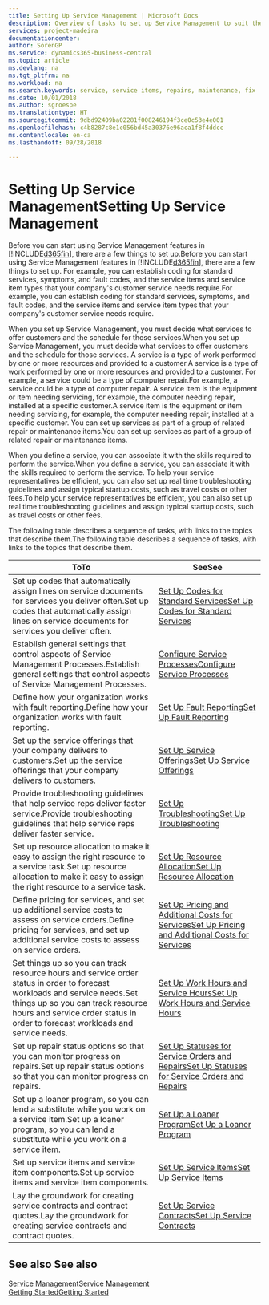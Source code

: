 ```yaml
---
title: Setting Up Service Management | Microsoft Docs
description: Overview of tasks to set up Service Management to suit the way that your organizations manages its services.
services: project-madeira
documentationcenter: 
author: SorenGP
ms.service: dynamics365-business-central
ms.topic: article
ms.devlang: na
ms.tgt_pltfrm: na
ms.workload: na
ms.search.keywords: service, service items, repairs, maintenance, fix
ms.date: 10/01/2018
ms.author: sgroespe
ms.translationtype: HT
ms.sourcegitcommit: 9dbd92409ba02281f008246194f3ce0c53e4e001
ms.openlocfilehash: c4b8287c8e1c056bd45a30376e96aca1f8f4ddcc
ms.contentlocale: en-ca
ms.lasthandoff: 09/28/2018

---
```


# <a name="setting-up-service-management"></a><span data-ttu-id="6a321-103">Setting Up Service Management</span><span class="sxs-lookup"><span data-stu-id="6a321-103">Setting Up Service Management</span></span>
<span data-ttu-id="6a321-104">Before you can start using Service Management features in [!INCLUDE[d365fin](includes/d365fin_md.md)], there are a few things to set up.</span><span class="sxs-lookup"><span data-stu-id="6a321-104">Before you can start using Service Management features in [!INCLUDE[d365fin](includes/d365fin_md.md)], there are a few things to set up.</span></span> <span data-ttu-id="6a321-105">For example, you can establish coding for standard services, symptoms, and fault codes, and the service items and service item types that your company's customer service needs require.</span><span class="sxs-lookup"><span data-stu-id="6a321-105">For example, you can establish coding for standard services, symptoms, and fault codes, and the service items and service item types that your company's customer service needs require.</span></span>  

<span data-ttu-id="6a321-106">When you set up Service Management, you must decide what services to offer customers and the schedule for those services.</span><span class="sxs-lookup"><span data-stu-id="6a321-106">When you set up Service Management, you must decide what services to offer customers and the schedule for those services.</span></span> <span data-ttu-id="6a321-107">A service is a type of work performed by one or more resources and provided to a customer.</span><span class="sxs-lookup"><span data-stu-id="6a321-107">A service is a type of work performed by one or more resources and provided to a customer.</span></span> <span data-ttu-id="6a321-108">For example, a service could be a type of computer repair.</span><span class="sxs-lookup"><span data-stu-id="6a321-108">For example, a service could be a type of computer repair.</span></span> <span data-ttu-id="6a321-109">A service item is the equipment or item needing servicing, for example, the computer needing repair, installed at a specific customer.</span><span class="sxs-lookup"><span data-stu-id="6a321-109">A service item is the equipment or item needing servicing, for example, the computer needing repair, installed at a specific customer.</span></span> <span data-ttu-id="6a321-110">You can set up services as part of a group of related repair or maintenance items.</span><span class="sxs-lookup"><span data-stu-id="6a321-110">You can set up services as part of a group of related repair or maintenance items.</span></span>  
  
<span data-ttu-id="6a321-111">When you define a service, you can associate it with the skills required to perform the service.</span><span class="sxs-lookup"><span data-stu-id="6a321-111">When you define a service, you can associate it with the skills required to perform the service.</span></span> <span data-ttu-id="6a321-112">To help your service representatives be efficient, you can also set up real time troubleshooting guidelines and assign typical startup costs, such as travel costs or other fees.</span><span class="sxs-lookup"><span data-stu-id="6a321-112">To help your service representatives be efficient, you can also set up real time troubleshooting guidelines and assign typical startup costs, such as travel costs or other fees.</span></span>  

<span data-ttu-id="6a321-113">The following table describes a sequence of tasks, with links to the topics that describe them.</span><span class="sxs-lookup"><span data-stu-id="6a321-113">The following table describes a sequence of tasks, with links to the topics that describe them.</span></span>  
  
| <span data-ttu-id="6a321-114">To</span><span class="sxs-lookup"><span data-stu-id="6a321-114">To</span></span> | <span data-ttu-id="6a321-115">See</span><span class="sxs-lookup"><span data-stu-id="6a321-115">See</span></span> |
| --- | --- |
| <span data-ttu-id="6a321-116">Set up codes that automatically assign lines on service documents for services you deliver often.</span><span class="sxs-lookup"><span data-stu-id="6a321-116">Set up codes that automatically assign lines on service documents for services you deliver often.</span></span> |[<span data-ttu-id="6a321-117">Set Up Codes for Standard Services</span><span class="sxs-lookup"><span data-stu-id="6a321-117">Set Up Codes for Standard Services</span></span>](service-how-setup-service-coding.md)|
| <span data-ttu-id="6a321-118">Establish general settings that control aspects of Service Management Processes.</span><span class="sxs-lookup"><span data-stu-id="6a321-118">Establish general settings that control aspects of Service Management Processes.</span></span>|[<span data-ttu-id="6a321-119">Configure Service Processes</span><span class="sxs-lookup"><span data-stu-id="6a321-119">Configure Service Processes</span></span>](service-setup-service-processes.md)|
| <span data-ttu-id="6a321-120">Define how your organization works with fault reporting.</span><span class="sxs-lookup"><span data-stu-id="6a321-120">Define how your organization works with fault reporting.</span></span> |[<span data-ttu-id="6a321-121">Set Up Fault Reporting</span><span class="sxs-lookup"><span data-stu-id="6a321-121">Set Up Fault Reporting</span></span>](service-how-setup-fault-reporting.md) |
| <span data-ttu-id="6a321-122">Set up the service offerings that your company delivers to customers.</span><span class="sxs-lookup"><span data-stu-id="6a321-122">Set up the service offerings that your company delivers to customers.</span></span>|[<span data-ttu-id="6a321-123">Set Up Service Offerings</span><span class="sxs-lookup"><span data-stu-id="6a321-123">Set Up Service Offerings</span></span>](service-how-setup-service-offerings.md)|
| <span data-ttu-id="6a321-124">Provide troubleshooting guidelines that help service reps deliver faster service.</span><span class="sxs-lookup"><span data-stu-id="6a321-124">Provide troubleshooting guidelines that help service reps deliver faster service.</span></span> |[<span data-ttu-id="6a321-125">Set Up Troubleshooting</span><span class="sxs-lookup"><span data-stu-id="6a321-125">Set Up Troubleshooting</span></span>](service-how-setup-troubleshooting.md) |
| <span data-ttu-id="6a321-126">Set up resource allocation to make it easy to assign the right resource to a service task.</span><span class="sxs-lookup"><span data-stu-id="6a321-126">Set up resource allocation to make it easy to assign the right resource to a service task.</span></span> |[<span data-ttu-id="6a321-127">Set Up Resource Allocation</span><span class="sxs-lookup"><span data-stu-id="6a321-127">Set Up Resource Allocation</span></span>](service-how-setup-resource-allocation.md) |
| <span data-ttu-id="6a321-128">Define pricing for services, and set up additional service costs to assess on service orders.</span><span class="sxs-lookup"><span data-stu-id="6a321-128">Define pricing for services, and set up additional service costs to assess on service orders.</span></span> |[<span data-ttu-id="6a321-129">Set Up Pricing and Additional Costs for Services</span><span class="sxs-lookup"><span data-stu-id="6a321-129">Set Up Pricing and Additional Costs for Services</span></span>](service-how-setup-service-costs-pricing.md)|
| <span data-ttu-id="6a321-130">Set things up so you can track resource hours and service order status in order to forecast workloads and service needs.</span><span class="sxs-lookup"><span data-stu-id="6a321-130">Set things up so you can track resource hours and service order status in order to forecast workloads and service needs.</span></span>|[<span data-ttu-id="6a321-131">Set Up Work Hours and Service Hours</span><span class="sxs-lookup"><span data-stu-id="6a321-131">Set Up Work Hours and Service Hours</span></span>](service-how-setup-work-service-hours.md)|
| <span data-ttu-id="6a321-132">Set up repair status options so that you can monitor progress on repairs.</span><span class="sxs-lookup"><span data-stu-id="6a321-132">Set up repair status options so that you can monitor progress on repairs.</span></span> | [<span data-ttu-id="6a321-133">Set Up Statuses for Service Orders and Repairs</span><span class="sxs-lookup"><span data-stu-id="6a321-133">Set Up Statuses for Service Orders and Repairs</span></span>](service-order-repair-status.md)|
| <span data-ttu-id="6a321-134">Set up a loaner program, so you can lend a substitute while you work on a service item.</span><span class="sxs-lookup"><span data-stu-id="6a321-134">Set up a loaner program, so you can lend a substitute while you work on a service item.</span></span> |[<span data-ttu-id="6a321-135">Set Up a Loaner Program</span><span class="sxs-lookup"><span data-stu-id="6a321-135">Set Up a Loaner Program</span></span>](service-how-setup-loaner-program.md) |
| <span data-ttu-id="6a321-136">Set up service items and service item components.</span><span class="sxs-lookup"><span data-stu-id="6a321-136">Set up service items and service item components.</span></span> |[<span data-ttu-id="6a321-137">Set Up Service Items</span><span class="sxs-lookup"><span data-stu-id="6a321-137">Set Up Service Items</span></span>](service-how-setup-service-items.md) |
| <span data-ttu-id="6a321-138">Lay the groundwork for creating service contracts and contract quotes.</span><span class="sxs-lookup"><span data-stu-id="6a321-138">Lay the groundwork for creating service contracts and contract quotes.</span></span> |[<span data-ttu-id="6a321-139">Set Up Service Contracts</span><span class="sxs-lookup"><span data-stu-id="6a321-139">Set Up Service Contracts</span></span>](service-how-setup-service-contracts.md) |

## <a name="see-also"></a><span data-ttu-id="6a321-140">See also </span><span class="sxs-lookup"><span data-stu-id="6a321-140">See also</span></span>
[<span data-ttu-id="6a321-141">Service Management</span><span class="sxs-lookup"><span data-stu-id="6a321-141">Service Management</span></span>](service-service.md)  
[<span data-ttu-id="6a321-142">Getting Started</span><span class="sxs-lookup"><span data-stu-id="6a321-142">Getting Started</span></span>](product-get-started.md)  

